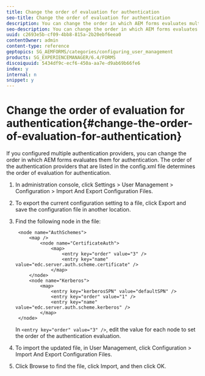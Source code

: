 ```yaml
---
title: Change the order of evaluation for authentication
seo-title: Change the order of evaluation for authentication
description: You can change the order in which AEM forms evaluates multiple authentication providers. 
seo-description: You can change the order in which AEM forms evaluates multiple authentication providers. 
uuid: c2693e5b-cf09-4bb8-815a-2b20ebf6eea0
contentOwner: admin
content-type: reference
geptopics: SG_AEMFORMS/categories/configuring_user_management
products: SG_EXPERIENCEMANAGER/6.4/FORMS
discoiquuid: 5434df9c-ecf6-450a-aa7e-d9ab69b66fe6
index: y
internal: n
snippet: y
---
```


# Change the order of evaluation for authentication{#change-the-order-of-evaluation-for-authentication}

If you configured multiple authentication providers, you can change the order in which AEM forms evaluates them for authentication. The order of the authentication providers that are listed in the config.xml file determines the order of evaluation for authentication.

1. In administration console, click Settings &gt; User Management &gt; Configuration &gt; Import And Export Configuration Files.
1. To export the current configuration setting to a file, click Export and save the configuration file in another location.
1. Find the following node in the file:

   ```as3
    <node name="AuthSchemes"> 
        <map />  
            <node name="CertificateAuth"> 
                <map> 
                    <entry key="order" value="3" />  
                    <entry key="name" value="edc.server.auth.scheme.certificate" />  
                </map> 
        </node> 
        <node name="Kerberos"> 
            <map> 
                <entry key="kerberosSPN" value="defaultSPN" />  
                <entry key="order" value="1" />  
                <entry key="name" value="edc.server.auth.scheme.kerberos" />  
            </map> 
    </node>
   ```

   In `<entry key="order" value="3" />`, edit the value for each node to set the order of the authentication evaluation.

1. To import the updated file, in User Management, click Configuration &gt; Import And Export Configuration Files.
1. Click Browse to find the file, click Import, and then click OK.

